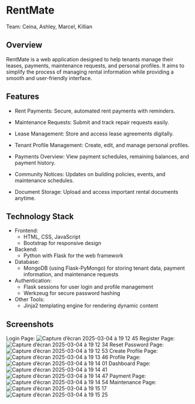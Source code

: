 # RentMate

Team: Ceina, Ashley, Marcel, Killian

## Overview

RentMate is a web application designed to help tenants manage their leases, payments, maintenance requests, and personal profiles. It aims to simplify the process of managing rental information while providing a smooth and user-friendly interface.

## Features

- Rent Payments: Secure, automated rent payments with reminders.

- Maintenance Requests: Submit and track repair requests easily.

- Lease Management: Store and access lease agreements digitally.

- Tenant Profile Management: Create, edit, and manage personal profiles.

- Payments Overview: View payment schedules, remaining balances, and payment history.

- Community Notices: Updates on building policies, events, and maintenance schedules.

- Document Storage: Upload and access important rental documents anytime.

## Technology Stack

- Frontend:
    - HTML, CSS, JavaScript
    - Bootstrap for responsive design
- Backend:
    - Python with Flask for the web framework
- Database:
    - MongoDB (using Flask-PyMongo) for storing tenant data, payment information, and maintenance requests
- Authentication:
    - Flask sessions for user login and profile management
    - Werkzeug for secure password hashing    
- Other Tools:
    - Jinja2 templating engine for rendering dynamic content
 
## Screenshots

Login Page:
![Capture d’écran 2025-03-04 à 19 12 45](https://github.com/user-attachments/assets/933c6a56-3277-4374-be1e-814fedcef9a0)
Register Page:
![Capture d’écran 2025-03-04 à 19 12 34](https://github.com/user-attachments/assets/825740b1-b077-4728-aebc-cf107d1958bf)
Reset Password Page:
![Capture d’écran 2025-03-04 à 19 12 53](https://github.com/user-attachments/assets/1b00534e-c0bd-4222-b6a4-22e296886a29)
Create Profile Page:
![Capture d’écran 2025-03-04 à 19 13 46](https://github.com/user-attachments/assets/716829ea-f257-4858-b7e4-6e5bd1db202e)
Profile Page:
![Capture d’écran 2025-03-04 à 19 14 01](https://github.com/user-attachments/assets/8d4f1c29-9b06-4544-9f5c-a52b3ff9d628)
Dashboard Page:
![Capture d’écran 2025-03-04 à 19 14 41](https://github.com/user-attachments/assets/7fde7cca-eb36-437e-ad72-e765b90895cd)
![Capture d’écran 2025-03-04 à 19 14 47](https://github.com/user-attachments/assets/620f77cd-b48a-41a7-ad85-571f7aabfc13)
Payment Page:
![Capture d’écran 2025-03-04 à 19 14 54](https://github.com/user-attachments/assets/51f308a7-ed0a-4f57-88d1-9d3a418a8e24)
Maintenance Page:
![Capture d’écran 2025-03-04 à 19 15 17](https://github.com/user-attachments/assets/acfe54d0-e590-46f9-a70d-0b3b53acff98)
![Capture d’écran 2025-03-04 à 19 15 25](https://github.com/user-attachments/assets/698a0141-5052-4cb9-b9cd-f0464a9b90a0)









